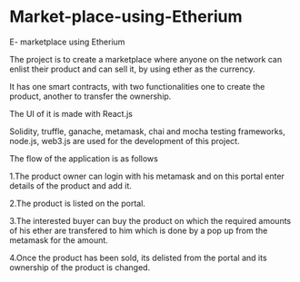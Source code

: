 # Market-place-using-Etherium

E- marketplace using Etherium 

The project is to create a marketplace where anyone on the network can enlist their product and can sell it, by using ether as the currency.

It has one smart contracts, with two functionalities
one to create the product,
another to transfer the ownership.

The UI of it is made with React.js

Solidity, truffle, ganache, metamask, chai and mocha testing frameworks, node.js, web3.js are used for the development of this project.

The flow of the application is as follows

1.The product owner can login with his metamask and on this portal enter details of the product and add it.

2.The product is listed on the portal.

3.The interested buyer can buy the product on which the required amounts of his ether are transfered to him which is done by a pop up from the metamask 
for the amount.

4.Once the product has been sold, its delisted from the portal and its ownership of the product is changed.
